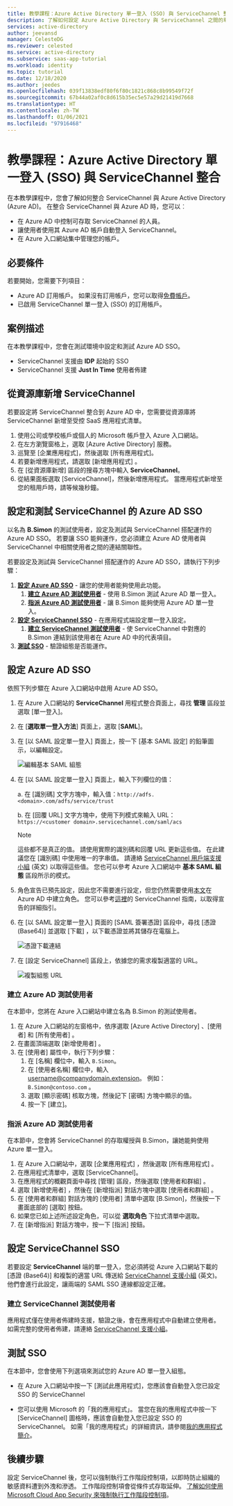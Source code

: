 ```yaml
---
title: 教學課程：Azure Active Directory 單一登入 (SSO) 與 ServiceChannel 整合 | Microsoft Docs
description: 了解如何設定 Azure Active Directory 與 ServiceChannel 之間的單一登入。
services: active-directory
author: jeevansd
manager: CelesteDG
ms.reviewer: celested
ms.service: active-directory
ms.subservice: saas-app-tutorial
ms.workload: identity
ms.topic: tutorial
ms.date: 12/18/2020
ms.author: jeedes
ms.openlocfilehash: 039f13838edf80f6f80c1821c868c8b99549f72f
ms.sourcegitcommit: 67b44a02af0c8d615b35ec5e57a29d21419d7668
ms.translationtype: HT
ms.contentlocale: zh-TW
ms.lasthandoff: 01/06/2021
ms.locfileid: "97916468"
---
```

# <a name="tutorial-azure-active-directory-single-sign-on-sso-integration-with-servicechannel"></a>教學課程：Azure Active Directory 單一登入 (SSO) 與 ServiceChannel 整合

在本教學課程中，您會了解如何整合 ServiceChannel 與 Azure Active Directory (Azure AD)。 在整合 ServiceChannel 與 Azure AD 時，您可以︰

* 在 Azure AD 中控制可存取 ServiceChannel 的人員。
* 讓使用者使用其 Azure AD 帳戶自動登入 ServiceChannel。
* 在 Azure 入口網站集中管理您的帳戶。

## <a name="prerequisites"></a>必要條件

若要開始，您需要下列項目：

* Azure AD 訂用帳戶。 如果沒有訂用帳戶，您可以取得[免費帳戶](https://azure.microsoft.com/free/)。
* 已啟用 ServiceChannel 單一登入 (SSO) 的訂用帳戶。

## <a name="scenario-description"></a>案例描述

在本教學課程中，您會在測試環境中設定和測試 Azure AD SSO。

* ServiceChannel 支援由 **IDP** 起始的 SSO
* ServiceChannel 支援 **Just In Time** 使用者佈建

## <a name="adding-servicechannel-from-the-gallery"></a>從資源庫新增 ServiceChannel

若要設定將 ServiceChannel 整合到 Azure AD 中，您需要從資源庫將 ServiceChannel 新增至受控 SaaS 應用程式清單。

1. 使用公司或學校帳戶或個人的 Microsoft 帳戶登入 Azure 入口網站。
1. 在左方瀏覽窗格上，選取 [Azure Active Directory] 服務。
1. 巡覽至 [企業應用程式]，然後選取 [所有應用程式]。
1. 若要新增應用程式，請選取 [新增應用程式]  。
1. 在 [從資源庫新增] 區段的搜尋方塊中輸入 **ServiceChannel**。
1. 從結果面板選取 [ServiceChannel]，然後新增應用程式。 當應用程式新增至您的租用戶時，請等候幾秒鐘。

## <a name="configure-and-test-azure-ad-sso-for-servicechannel"></a>設定和測試 ServiceChannel 的 Azure AD SSO

以名為 **B.Simon** 的測試使用者，設定及測試與 ServiceChannel 搭配運作的 Azure AD SSO。 若要讓 SSO 能夠運作，您必須建立 Azure AD 使用者與 ServiceChannel 中相關使用者之間的連結關聯性。

若要設定及測試與 ServiceChannel 搭配運作的 Azure AD SSO，請執行下列步驟：

1. **[設定 Azure AD SSO](#configure-azure-ad-sso)** - 讓您的使用者能夠使用此功能。
    1. **[建立 Azure AD 測試使用者](#create-an-azure-ad-test-user)** - 使用 B.Simon 測試 Azure AD 單一登入。
    1. **[指派 Azure AD 測試使用者](#assign-the-azure-ad-test-user)** - 讓 B.Simon 能夠使用 Azure AD 單一登入。
1. **[設定 ServiceChannel SSO](#configure-servicechannel-sso)** - 在應用程式端設定單一登入設定。
    1. **[建立 ServiceChannel 測試使用者](#create-servicechannel-test-user)** - 使 ServiceChannel 中對應的 B.Simon 連結到該使用者在 Azure AD 中的代表項目。
1. **[測試 SSO](#test-sso)** - 驗證組態是否能運作。

## <a name="configure-azure-ad-sso"></a>設定 Azure AD SSO

依照下列步驟在 Azure 入口網站中啟用 Azure AD SSO。

1. 在 Azure 入口網站的 **ServiceChannel** 用程式整合頁面上，尋找 **管理** 區段並選取 [單一登入]。
1. 在 [**選取單一登入方法**] 頁面上，選取 [**SAML**]。
1. 在 [以 SAML 設定單一登入] 頁面上，按一下 [基本 SAML 設定] 的鉛筆圖示，以編輯設定。

   ![編輯基本 SAML 組態](common/edit-urls.png)

1. 在 [以 SAML 設定單一登入]  頁面上，輸入下列欄位的值：

    a. 在 [識別碼] 文字方塊中，輸入值：`http://adfs.<domain>.com/adfs/service/trust`

    b. 在 [回覆 URL]  文字方塊中，使用下列模式來輸入 URL：`https://<customer domain>.servicechannel.com/saml/acs`

    > [!NOTE]
    > 這些都不是真正的值。 請使用實際的識別碼和回覆 URL 更新這些值。 在此建議您在 [識別碼] 中使用唯一的字串值。 請連絡 [ServiceChannel 用戶端支援小組](https://servicechannel.zendesk.com/hc/) \(英文\) 以取得這些值。 您也可以參考 Azure 入口網站中 **基本 SAML 組態** 區段所示的模式。

1. 角色宣告已預先設定，因此您不需要進行設定，但您仍然需要使用[本文](https://docs.microsoft.com/azure/active-directory/develop/howto-add-app-roles-in-azure-ad-apps#app-roles-ui)在 Azure AD 中建立角色。 您可以參考[這裡](https://servicechannel.zendesk.com/hc/articles/217514326-Azure-AD-Configuration-Example)的 ServiceChannel 指南，以取得宣告的詳細指引。

1. 在 [以 SAML 設定單一登入]  頁面的 [SAML 簽署憑證]  區段中，尋找 [憑證 (Base64)]  並選取 [下載]  ，以下載憑證並將其儲存在電腦上。

    ![憑證下載連結](common/certificatebase64.png)

1. 在 [設定 ServiceChannel] 區段上，依據您的需求複製適當的 URL。

    ![複製組態 URL](common/copy-configuration-urls.png)

### <a name="create-an-azure-ad-test-user"></a>建立 Azure AD 測試使用者

在本節中，您將在 Azure 入口網站中建立名為 B.Simon 的測試使用者。

1. 在 Azure 入口網站的左窗格中，依序選取 [Azure Active Directory]  、[使用者]  和 [所有使用者]  。
1. 在畫面頂端選取 [新增使用者]  。
1. 在 [使用者]  屬性中，執行下列步驟：
   1. 在 [名稱]  欄位中，輸入 `B.Simon`。  
   1. 在 [使用者名稱]  欄位中，輸入 username@companydomain.extension。 例如： `B.Simon@contoso.com` 。
   1. 選取 [顯示密碼]  核取方塊，然後記下 [密碼]  方塊中顯示的值。
   1. 按一下 [建立]。

### <a name="assign-the-azure-ad-test-user"></a>指派 Azure AD 測試使用者

在本節中，您會將 ServiceChannel 的存取權授與 B.Simon，讓她能夠使用 Azure 單一登入。

1. 在 Azure 入口網站中，選取 [企業應用程式]  ，然後選取 [所有應用程式]  。
1. 在應用程式清單中，選取 [ServiceChannel]。
1. 在應用程式的概觀頁面中尋找 [管理]  區段，然後選取 [使用者和群組]  。
1. 選取 [新增使用者]  ，然後在 [新增指派]  對話方塊中選取 [使用者和群組]  。
1. 在 [使用者和群組] 對話方塊的 [使用者] 清單中選取 [B.Simon]，然後按一下畫面底部的 [選取] 按鈕。
1. 如果您已如上述所述設定角色，可以從 **選取角色** 下拉式清單中選取。
1. 在 [新增指派]  對話方塊中，按一下 [指派]  按鈕。

## <a name="configure-servicechannel-sso"></a>設定 ServiceChannel SSO

若要設定 **ServiceChannel** 端的單一登入，您必須將從 Azure 入口網站下載的 [憑證 (Base64)] 和複製的適當 URL 傳送給 [ServiceChannel 支援小組](https://servicechannel.zendesk.com/hc/) \(英文\)。 他們會進行此設定，讓兩端的 SAML SSO 連線都設定正確。

### <a name="create-servicechannel-test-user"></a>建立 ServiceChannel 測試使用者

應用程式僅在使用者佈建時支援，驗證之後，會在應用程式中自動建立使用者。 如需完整的使用者佈建，請連絡 [ServiceChannel 支援小組](https://servicechannel.zendesk.com/hc/)。

## <a name="test-sso"></a>測試 SSO

在本節中，您會使用下列選項來測試您的 Azure AD 單一登入組態。

* 在 Azure 入口網站中按一下 [測試此應用程式]，您應該會自動登入您已設定 SSO 的 ServiceChannel

* 您可以使用 Microsoft 的「我的應用程式」。 當您在我的應用程式中按一下 [ServiceChannel] 圖格時，應該會自動登入您已設定 SSO 的 ServiceChannel。 如需「我的應用程式」的詳細資訊，請參閱[我的應用程式簡介](https://docs.microsoft.com/azure/active-directory/active-directory-saas-access-panel-introduction)。


## <a name="next-steps"></a>後續步驟

設定 ServiceChannel 後，您可以強制執行工作階段控制項，以即時防止組織的敏感資料遭到外洩和滲透。 工作階段控制項會從條件式存取延伸。 [了解如何使用 Microsoft Cloud App Security 來強制執行工作階段控制項](/cloud-app-security/proxy-deployment-any-app)。